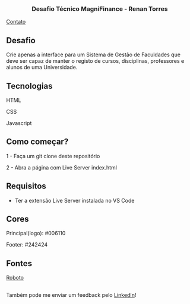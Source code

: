 <h3 align="center">Desafio Técnico MagniFinance - Renan Torres</h3>

<a href="https://www.linkedin.com/in/renan-torres-121a06106/">Contato</a>

## Desafio
Crie apenas a interface para um Sistema de Gestão de Faculdades que deve ser capaz de
manter o registo de cursos, disciplinas, professores e alunos de uma Universidade.

## Tecnologias
HTML

CSS

Javascript

## Como começar?
1 - Faça um git clone deste repositório

2 - Abra a página com Live Server index.html

## Requisitos
 - Ter a extensão Live Server instalada no VS Code
 
## Cores
Principal(logo): #006110

Footer: #242424

## Fontes
[Roboto](https://fonts.google.com/specimen/Roboto)

##
Também pode me enviar um feedback pelo [LinkedIn](https://www.linkedin.com/in/renan-torres-121a06106/)!
